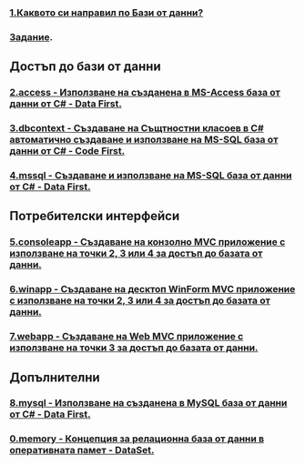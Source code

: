 ### [1.Каквото си направил по Бази от данни?](https://github.com/vakovsky/11/tree/main/part2(db)/1.%D0%9A%D0%B0%D0%BA%D0%B2%D0%BE%D1%82%D0%BE%20%D1%81%D0%B8%20%D0%BD%D0%B0%D0%BF%D1%80%D0%B0%D0%B2%D0%B8%D0%BB%20%D0%BF%D0%BE%20%D0%91%D0%B0%D0%B7%D0%B8%20%D0%BE%D1%82%20%D0%B4%D0%B0%D0%BD%D0%BD%D0%B8)
### [Задание](https://github.com/vakovsky/11/blob/main/part2(db)/%D0%97%D0%B0%D0%B4%D0%B0%D0%BD%D0%B8%D0%B5%D0%9F%D1%80%D0%BE%D0%B5%D0%BA%D1%82.pdf).
## Достъп до бази от данни
### [2.access - Използване на създанена в MS-Access база от данни от C# - Data First.](https://github.com/vakovsky/11/tree/main/part2(db)/2.access)
### [3.dbcontext - Създаване на Същтностни класоев в C# автоматично създаване и използване на MS-SQL база от данни от C# - Code First.](https://github.com/vakovsky/11/tree/main/part2(db)/3.dbcontext)
### [4.mssql - Създаване и използване на MS-SQL база от данни от C# - Data First.](https://github.com/vakovsky/11/tree/main/part2(db)/4.mssql)
## Потребителски интерфейси
### [5.consoleapp - Създаване на конзолно MVC приложение с използване на точки 2, 3 или 4 за достъп до базата от данни.](https://github.com/vakovsky/11/tree/main/part2(db)/5.consoleapp)
### [6.winapp - Създаване на десктоп WinForm MVC приложение с използване на точки 2, 3 или 4 за достъп до базата от данни.](https://github.com/vakovsky/11/tree/main/part2(db)/6.winapp)
### [7.webapp - Създаване на Web MVC приложение с използване на точки 3 за достъп до базата от данни.](https://github.com/vakovsky/11/tree/main/part2(db)/7.webapp)
## Допълнителни
### [8.mysql - Използване на създанена в MySQL база от данни от C# - Data First.](https://github.com/vakovsky/11/tree/main/part2(db)/8.mysql)
### [0.memory - Концепция за релационна база от данни в оперативната памет - DataSet.](https://github.com/vakovsky/11/tree/main/part2(db)/0.memory)

